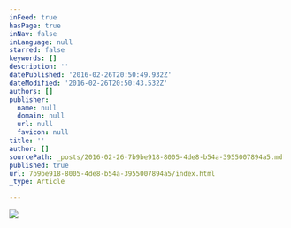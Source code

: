 ```yaml
---
inFeed: true
hasPage: true
inNav: false
inLanguage: null
starred: false
keywords: []
description: ''
datePublished: '2016-02-26T20:50:49.932Z'
dateModified: '2016-02-26T20:50:43.532Z'
authors: []
publisher:
  name: null
  domain: null
  url: null
  favicon: null
title: ''
author: []
sourcePath: _posts/2016-02-26-7b9be918-8005-4de8-b54a-3955007894a5.md
published: true
url: 7b9be918-8005-4de8-b54a-3955007894a5/index.html
_type: Article

---
```

![](https://the-grid-user-content.s3-us-west-2.amazonaws.com/26433a69-8c5d-44ad-8d6c-cd71500a0f4a.png)